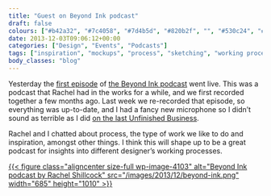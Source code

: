 ```yaml
---
title: "Guest on Beyond Ink podcast"
draft: false
colours: ["#b42a32", "#7c4058", "#7d4b5d", "#820b2f", "", "#530c24", "#e9e6e7"]
date: 2013-12-03T09:06:12+00:00
categories: ["Design", "Events", "Podcasts"]
tags: ["inspiration", "mockups", "process", "sketching", "working process"]
body_classes: "blog"
---
```


Yesterday the [first episode](http://www.beyondink.co.uk/shows/01-laura-and-simon) of [the Beyond Ink podcast](http://www.beyondink.co.uk) went live. This was a podcast that Rachel had in the works for a while, and we first recorded together a few months ago. Last week we re-recorded that episode, so everything was up-to-date, and I had a fancy new microphone so I didn’t sound as terrible as I did [on the last Unfinished Business](/unfinished-business-44/ "Unfinished Business #44").

Rachel and I chatted about process, the type of work we like to do and inspiration, amongst other things. I think this will shape up to be a great podcast for insights into different designer’s working processes.

[{{< figure class="aligncenter size-full wp-image-4103" alt="Beyond Ink podcast by Rachel Shillcock" src="/images/2013/12/beyond-ink.png" width="685" height="1010" >}}](http://www.beyondink.co.uk/shows/01-laura-and-simon)

	